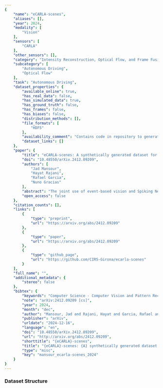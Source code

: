 ```yaml
---
{
    "name": "eCARLA-scenes",
    "aliases": [],
    "year": 2024,
    "modality": [
        "Vision"
    ],
    "sensors": [
        "CARLA"
    ],
    "other_sensors": [],
    "category": "Intensity Reconstruction, Optical Flow, and Frame Fusion",
    "subcategory": [
        "Autonomous Driving",
        "Optical Flow"
    ],
    "task": "Autonomous Driving",
    "dataset_properties": {
        "available_online": true,
        "has_real_data": false,
        "has_simulated_data": true,
        "has_ground_truth": false,
        "has_frames": false,
        "has_biases": false,
        "distribution_methods": [],
        "file_formats": [
            "HDF5"
        ],
        "availability_comment": "Contains code in repository to generate the dataset",
        "dataset_links": []
    },
    "paper": {
        "title": "eCARLA-scenes: A synthetically generated dataset for event-based optical flow prediction",
        "doi": "10.48550/arXiv.2412.09209",
        "authors": [
            "Jad Mansour",
            "Hayat Rajani",
            "Rafael Garcia",
            "Nuno Gracias"
        ],
        "abstract": "The joint use of event-based vision and Spiking Neural Networks (SNNs) is expected to have a large impact in robotics in the near future, in tasks such as, visual odometry and obstacle avoidance. While researchers have used real-world event datasets for optical flow prediction (mostly captured with Unmanned Aerial Vehicles (UAVs)), these datasets are limited in diversity, scalability, and are challenging to collect. Thus, synthetic datasets offer a scalable alternative by bridging the gap between reality and simulation. In this work, we address the lack of datasets by introducing eWiz, a comprehensive library for processing event-based data. It includes tools for data loading, augmentation, visualization, encoding, and generation of training data, along with loss functions and performance metrics. We further present a synthetic event-based datasets and data generation pipelines for optical flow prediction tasks. Built on top of eWiz, eCARLA-scenes makes use of the CARLA simulator to simulate self-driving car scenarios. The ultimate goal of this dataset is the depiction of diverse environments while laying a foundation for advancing event-based camera applications in autonomous field vehicle navigation, paving the way for using SNNs on neuromorphic hardware such as the Intel Loihi.",
        "open_access": false
    },
    "citation_counts": [],
    "links": [
        {
            "type": "preprint",
            "url": "https://arxiv.org/abs/2412.09209"
        },
        {
            "type": "paper",
            "url": "https://arxiv.org/abs/2412.09209"
        },
        {
            "type": "github_page",
            "url": "https://github.com/CIRS-Girona/ecarla-scenes"
        }
    ],
    "full_name": "",
    "additional_metadata": {
        "stereo": false
    },
    "bibtex": {
        "keywords": "Computer Science - Computer Vision and Pattern Recognition",
        "note": "arXiv:2412.09209 [cs]",
        "year": 2024,
        "month": "dec",
        "author": "Mansour, Jad and Rajani, Hayat and Garcia, Rafael and Gracias, Nuno",
        "publisher": "arXiv",
        "urldate": "2024-12-16",
        "language": "en",
        "doi": "10.48550/arXiv.2412.09209",
        "url": "http://arxiv.org/abs/2412.09209",
        "shorttitle": "{eCARLA}-scenes",
        "title": "{eCARLA}-scenes: {A} synthetically generated dataset for event-based optical flow prediction",
        "type": "misc",
        "key": "mansour_ecarla-scenes_2024"
    }
}
---
```


### Dataset Structure
